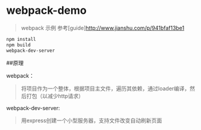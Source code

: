 # webpack-demo
> webpack 示例
参考[guide]http://www.jianshu.com/p/941bfaf13be1

``` bash
npm install
npm build
webpack-dev-server
```

##原理

webpack：
> 将项目作为一个整体，根据项目主文件，遍历其依赖，通过loader编译，然后打包（以减少http请求）

webpack-dev-server:

> 用express创建一个小型服务器，支持文件改变自动刷新页面

